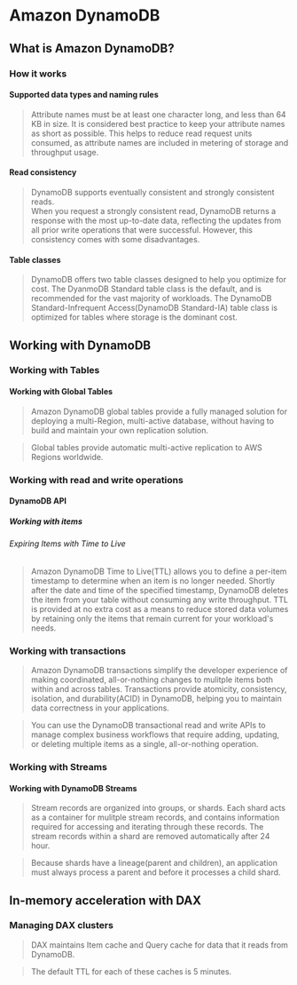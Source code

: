 # Amazon DynamoDB
## What is Amazon DynamoDB?
### How it works
#### Supported data types and naming rules
> Attribute names must be at least one character long, and less than 64 KB in size. It is considered best practice to keep your attribute names as short as possible. This helps to reduce read request units consumed, as attribute names are included in metering of storage and throughput usage.  
#### Read consistency
> DynamoDB supports eventually consistent and strongly consistent reads.  
> When you request a strongly consistent read, DynamoDB returns a response with the most up-to-date data, reflecting the updates from all prior write operations that were successful. However, this consistency comes with some disadvantages.
#### Table classes
> DynamoDB offers two table classes designed to help you optimize for cost. The DyanmoDB Standard table class is the default, and is recommended for the vast majority of workloads. The DynamoDB Standard-Infrequent Access(DynamoDB Standard-IA) table class is optimized for tables where storage is the dominant cost.

## Working with DynamoDB
### Working with Tables
#### Working with Global Tables
> Amazon DynamoDB global tables provide a fully managed solution for deploying a multi-Region, multi-active database, without having to build and maintain your own replication solution.  

> Global tables provide automatic multi-active replication to AWS Regions worldwide.

### Working with read and write operations
#### DynamoDB API
##### Working with items
###### Expiring Items with Time to Live
> Amazon DynamoDB Time to Live(TTL) allows you to define a per-item timestamp to determine when an item is no longer needed. Shortly after the date and time of the specified timestamp, DynamoDB deletes the item from your table without consuming any write throughput. TTL is provided at no extra cost as a means to reduce stored data volumes by retaining only the items that remain current for your workload's needs.

### Working with transactions
> Amazon DynamoDB transactions simplify the developer experience of making coordinated, all-or-nothing changes to mulitple items both within and across tables. Transactions provide atomicity, consistency, isolation, and durability(ACID) in DynamoDB, helping you to maintain data correctness in your applications.  

> You can use the DynamoDB transactional read and write APIs to manage complex business workflows that require adding, updating, or deleting multiple items as a single, all-or-nothing operation.  

### Working with Streams
#### Working with DynamoDB Streams
> Stream records are organized into groups, or shards. Each shard acts as a container for mulitple stream records, and contains information required for accessing and iterating through these records. The stream records within a shard are removed automatically after 24 hour.  

> Because shards have a lineage(parent and children), an application must always process a parent and before it processes a child shard.  



## In-memory acceleration with DAX
### Managing DAX clusters
> DAX maintains Item cache and Query cache for data that it reads from DynamoDB.  

> The default TTL for each of these caches is 5 minutes.  

